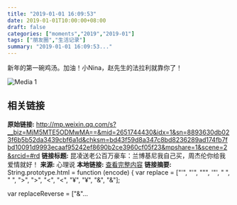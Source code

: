 ```yaml
---
title: "2019-01-01 16:09:53"
date: 2019-01-01T10:00:00+08:00
draft: false
categories: ["moments","2019","2019-01"]
tags: ["朋友圈","生活记录"]
summary: "2019-01-01 16:09:53..."
---
```


新年的第一碗鸡汤。加油！小Nina，赵先生的法拉利就靠你了！

![Media 1](/Moments/photos/2019-01-01/201901011609530.jpg)

## 相关链接

**原始链接:** http://mp.weixin.qq.com/s?__biz=MjM5MTE5ODMwMA==&mid=2651744430&idx=1&sn=8893630db023f6b5b52da3439cbf6a1d&chksm=bd43f59d8a347c8bd8236289ad174fb7fbd10091d9993ecaaf95242ef8690b2ce3960cf05f23&mpshare=1&scene=2&srcid=#rd
**链接标题:** 昆凌送老公百万豪车：兰博基尼我自己买，周杰伦你给我爱情就好！
**来源:** 心理说
**本地链接:** [查看完整内容](/link_content/2019/01/2019-01-01/link_content/)
**链接摘要:** String.prototype.html = function (encode) {
  var replace = ["&#39;", "'", "&quot;", '"', "&nbsp;", " ", "&gt;", ">", "&lt;", "<", "&yen;", "¥", "&amp;", "&"];
 
 
 
 
 
  
  var replaceReverse = ["&"...

